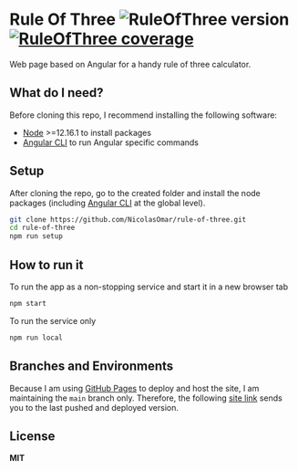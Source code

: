 # Rule Of Three ![RuleOfThree version](https://img.shields.io/github/package-json/v/nicolasomar/rule-of-three?color=success&label=%20&style=flat-square) [![RuleOfThree coverage](https://codecov.io/gh/NicolasOmar/rule-of-three/branch/main/graph/badge.svg?token=A9HG20UIIO)](https://codecov.io/gh/NicolasOmar/rule-of-three)
Web page based on Angular for a handy rule of three calculator.

## What do I need?
Before cloning this repo, I recommend installing the following software:
- [Node](https://nodejs.org/en/download/) >=12.16.1 to install packages
- [Angular CLI](https://cli.angular.io/) to run Angular specific commands

## Setup
After cloning the repo, go to the created folder and install the node packages (including [Angular CLI](https://cli.angular.io/) at the global level).
```sh
git clone https://github.com/NicolasOmar/rule-of-three.git
cd rule-of-three
npm run setup
```

## How to run it
To run the app as a non-stopping service and start it in a new browser tab
```sh
npm start
```
To run the service only
```sh
npm run local
```

## Branches and Environments
Because I am using [GitHub Pages](https://pages.github.com/) to deploy and host the site, I am maintaining the `main` branch only.
Therefore, the following [site link](https://nicolasomar.github.io/rule-of-three) sends you to the last pushed and deployed version.

## License
**MIT**
